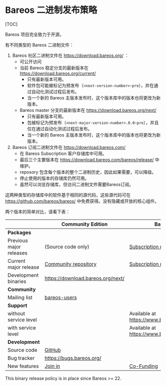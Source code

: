 # Bareos 二进制发布策略

[TOC]

Bareos 项目完全致力于开源。

有不同类型的 Bareos 二进制文件：

1. Bareos 社区二进制文件在 https://download.bareos.org/ ：
   - 可公开访问
   - 当前 Bareos 稳定分支的最新版本在 https://download.bareos.org/current/
     - 只有最新版本可用。
     - 软件包可能被标记为预发布（`<next-version-number>~pre`），并在通过自动化测试过程后发布。
     - 当一个新的 Bareos 主版本发布时，这个版本库中的版本也将更改为新版本。
   - Bareos master 分支的最新版本在 https://download.bareos.org/next/
     - 只有最新版本可用。
     - 包被标记为预发布（`<next-major-version-number>.0.0~pre`），并且仅在通过自动化测试过程后发布。
     - 当一个新的 Bareos 主版本发布时，这个版本库中的版本也将更改为新版本。
2. Bareos 订阅二进制文件在 https://download.bareos.com/
   - 在 Bareos Subscription 客户存储库中可用。
   - 最后三个主要版本在 https://download.bareos.com/bareos/release/ 中维护。
   - reposory 包含每个版本的整个二进制历史，因此如果需要，可以降级。
   - 停止使用的版本的存储库仍然可用。
   - 虽然可以浏览存储库，但访问二进制文件需要Bareos订阅。

这两种类型的存储库中的软件基于相同的源代码，这些源代码可在 https://github.com/bareos/bareos/ 中免费获得。没有隐藏或开放的核心组件。

两个版本的简单对比，请看下表：

|                         | Community Edition                                            | Bareos Subscription                                          |
| ----------------------- | ------------------------------------------------------------ | ------------------------------------------------------------ |
| **Packages**            |                                                              |                                                              |
| Previous major releases | (Source code only)                                           | [Subscription repository](https://download.bareos.com/bareos/release/) |
| Current major release   | [Community repository](https://download.bareos.org/current/) | [Subscription repository](https://download.bareos.com/bareos/release/) |
| Development binaries    | https://download.bareos.org/next/                            |                                                              |
| **Community**           |                                                              |                                                              |
| Mailing list            | [bareos-users](https://groups.google.com/forum/#!forum/bareos-users) |                                                              |
| **Support**             |                                                              |                                                              |
| without service level   |                                                              | Available at https://www.bareos.com/product/support/         |
| with service level      |                                                              | Available at https://www.bareos.com/product/support/         |
| **Development**         |                                                              |                                                              |
| Source code             | [GitHub](https://github.com/bareos/bareos/)                  |                                                              |
| Bug tracker             | https://bugs.bareos.org/                                     |                                                              |
| New features            | [Join in](https://www.bareos.com/community/join-in/)         | [Co-Funding](https://www.bareos.com/pricing/#co-funding)     |

This binary release policy is in place since Bareos >= 22.